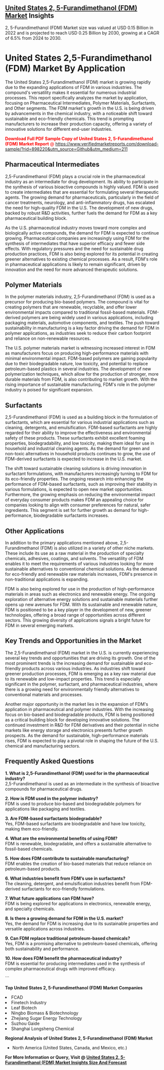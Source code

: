 <h2><a href="https://www.verifiedmarketreports.com/download-sample/?rid=898220&amp;utm_source=Github&amp;utm_medium=211" target="_blank">United States 2, 5-Furandimethanol (FDM) Market</a> Insights</h2><p>2, 5-Furandimethanol (FDM) Market size was valued at USD 0.15 Billion in 2022 and is projected to reach USD 0.25 Billion by 2030, growing at a CAGR of 6.5% from 2024 to 2030.</p><p><h1>United States 2,5-Furandimethanol (FDM) Market By Application</h1><p>The United States 2,5-Furandimethanol (FDM) market is growing rapidly due to the expanding applications of FDM in various industries. The compound's versatility makes it essential for numerous industrial processes. This report specifically analyzes the market by application, focusing on Pharmaceutical Intermediates, Polymer Materials, Surfactants, and Other segments. The FDM market's growth in the U.S. is being driven by advancements in the chemical industry, with a noticeable shift toward sustainable and eco-friendly chemicals. This trend is prompting manufacturers to increase their production capacity, offering a variety of innovative solutions for different end-user industries. </p><p><p><span class=""><span style="color: #ff0000;"><strong>Download Full PDF Sample Copy of United States 2, 5-Furandimethanol (FDM) Market Report</strong> @ </span><a href="https://www.verifiedmarketreports.com/download-sample/?rid=898220&amp;utm_source=Github&amp;utm_medium=211" target="_blank">https://www.verifiedmarketreports.com/download-sample/?rid=898220&amp;utm_source=Github&amp;utm_medium=211</a></span></p></p><h2>Pharmaceutical Intermediates</h2><p>2,5-Furandimethanol (FDM) plays a crucial role in the pharmaceutical industry as an intermediate for drug development. Its ability to participate in the synthesis of various bioactive compounds is highly valued. FDM is used to create intermediates that are essential for formulating several therapeutic agents. The growing demand for pharmaceuticals, particularly in the field of cancer treatments, neurology, and anti-inflammatory drugs, has escalated the need for high-quality FDM in the U.S. The development of new drugs, backed by robust R&D activities, further fuels the demand for FDM as a key pharmaceutical building block.</p><p>As the U.S. pharmaceutical industry moves toward more complex and biologically active compounds, the demand for FDM is expected to continue growing. Pharmaceutical companies are increasingly using FDM for the synthesis of intermediates that have superior efficacy and fewer side effects. With regulatory pressures and the need for sustainable drug production practices, FDM is also being explored for its potential in creating greener alternatives to existing chemical processes. As a result, FDM's role in pharmaceutical applications is likely to remain significant, driven by innovation and the need for more advanced therapeutic solutions.</p><h2>Polymer Materials</h2><p>In the polymer materials industry, 2,5-Furandimethanol (FDM) is used as a precursor for producing bio-based polymers. The compound is vital for creating polymers that are renewable, recyclable, and offer lower environmental impacts compared to traditional fossil-based materials. FDM-derived polymers are being widely used in various applications, including packaging materials, automotive components, and textiles. The push toward sustainability in manufacturing is a key factor driving the demand for FDM in polymer applications, as industries seek to reduce their carbon footprint and reliance on non-renewable resources.</p><p>The U.S. polymer materials market is witnessing increased interest in FDM as manufacturers focus on producing high-performance materials with minimal environmental impact. FDM-based polymers are gaining popularity due to their biodegradable nature, low toxicity, and potential to replace petroleum-based plastics in several industries. The development of new polymerization techniques, which allow for the production of stronger, more durable materials from FDM, is also contributing to market growth. With the rising importance of sustainable manufacturing, FDM's role in the polymer industry is poised for significant expansion.</p><h2>Surfactants</h2><p>2,5-Furandimethanol (FDM) is used as a building block in the formulation of surfactants, which are essential for various industrial applications such as cleaning, detergents, and emulsification. FDM-based surfactants are highly regarded for their ability to improve the effectiveness and environmental safety of these products. These surfactants exhibit excellent foaming properties, biodegradability, and low toxicity, making them ideal for use in household and industrial cleaning agents. As the demand for green and non-toxic alternatives in household products continues to grow, the use of FDM-derived surfactants is expected to increase in the U.S. market.</p><p>The shift toward sustainable cleaning solutions is driving innovation in surfactant formulations, with manufacturers increasingly turning to FDM for its eco-friendly properties. The ongoing research into enhancing the performance of FDM-based surfactants, such as improving their stability in various formulations, is expected to open new market opportunities. Furthermore, the growing emphasis on reducing the environmental impact of everyday consumer products makes FDM an appealing choice for companies looking to align with consumer preferences for natural, safer ingredients. This segment is set for further growth as demand for high-performance, biodegradable surfactants increases.</p><h2>Other Applications</h2><p>In addition to the primary applications mentioned above, 2,5-Furandimethanol (FDM) is also utilized in a variety of other niche markets. These include its use as a raw material in the production of specialty chemicals, adhesives, coatings, and solvents. The versatility of FDM enables it to meet the requirements of various industries looking for more sustainable alternatives to conventional chemical solutions. As the demand for eco-friendly and renewable raw materials increases, FDM's presence in non-traditional applications is expanding.</p><p>FDM is also being explored for use in the production of high-performance materials in areas such as electronics and renewable energy. The ongoing exploration of alternative energy solutions and sustainable materials further opens up new avenues for FDM. With its sustainable and renewable nature, FDM is positioned to be a key player in the development of new, greener technologies, offering a broad range of opportunities across different sectors. This growing diversity of applications signals a bright future for FDM in several emerging markets.</p><h2>Key Trends and Opportunities in the Market</h2><p>The 2,5-Furandimethanol (FDM) market in the U.S. is currently experiencing several key trends and opportunities that are driving its growth. One of the most prominent trends is the increasing demand for sustainable and eco-friendly products across various industries. As industries shift toward greener production processes, FDM is emerging as a key raw material due to its renewable and low-impact properties. This trend is especially significant in the polymer, surfactant, and pharmaceutical industries, where there is a growing need for environmentally friendly alternatives to conventional materials and processes.</p><p>Another major opportunity in the market lies in the expansion of FDM's application in pharmaceutical and polymer industries. With the increasing focus on bio-based and biodegradable products, FDM is being positioned as a critical building block for developing innovative solutions. The continued investment in R&D for FDM derivatives and their potential in niche markets like energy storage and electronics presents further growth prospects. As the demand for sustainable, high-performance materials rises, FDM is expected to play a pivotal role in shaping the future of the U.S. chemical and manufacturing sectors.</p><h2>Frequently Asked Questions</h2><p><strong>1. What is 2,5-Furandimethanol (FDM) used for in the pharmaceutical industry?</strong><br> 2,5-Furandimethanol is used as an intermediate in the synthesis of bioactive compounds for pharmaceutical drugs.</p><p><strong>2. How is FDM used in the polymer industry?</strong><br> FDM is used to produce bio-based and biodegradable polymers for applications like packaging and textiles.</p><p><strong>3. Are FDM-based surfactants biodegradable?</strong><br> Yes, FDM-based surfactants are biodegradable and have low toxicity, making them eco-friendly.</p><p><strong>4. What are the environmental benefits of using FDM?</strong><br> FDM is renewable, biodegradable, and offers a sustainable alternative to fossil-based chemicals.</p><p><strong>5. How does FDM contribute to sustainable manufacturing?</strong><br> FDM enables the creation of bio-based materials that reduce reliance on petroleum-based products.</p><p><strong>6. What industries benefit from FDM’s use in surfactants?</strong><br> The cleaning, detergent, and emulsification industries benefit from FDM-derived surfactants for eco-friendly formulations.</p><p><strong>7. What future applications can FDM have?</strong><br> FDM is being explored for applications in electronics, renewable energy, and specialty chemicals.</p><p><strong>8. Is there a growing demand for FDM in the U.S. market?</strong><br> Yes, the demand for FDM is increasing due to its sustainable properties and versatile applications across industries.</p><p><strong>9. Can FDM replace traditional petroleum-based chemicals?</strong><br> Yes, FDM is a promising alternative to petroleum-based chemicals, offering both sustainability and performance.</p><p><strong>10. How does FDM benefit the pharmaceutical industry?</strong><br> FDM is essential for producing intermediates used in the synthesis of complex pharmaceutical drugs with improved efficacy.</p>```</p><p><strong>Top United States 2, 5-Furandimethanol (FDM) Market Companies</strong></p><div data-test-id=""><p><li>FCAD</li><li> Finetech Industry</li><li> Leaf Biotech</li><li> Ningbo Biomass & Biotechnology</li><li> Zhejiang Sugar Energy Technology</li><li> Suzhou Gaide</li><li> Shanghai Longsheng Chemical</li></p><div><strong>Regional Analysis of&nbsp;United States 2, 5-Furandimethanol (FDM) Market</strong></div><ul><li dir="ltr"><p dir="ltr">North America&nbsp;(United States, Canada, and Mexico, etc.)</p></li></ul><p><strong>For More Information or Query, Visit @&nbsp;</strong><strong><a href="https://www.verifiedmarketreports.com/product/2-5-furandimethanol-fdm-market/?utm_source=Github&amp;utm_medium=211" target="_blank">United States 2, 5-Furandimethanol (FDM) Market Insights Size And Forecast</a></strong></p></div>
